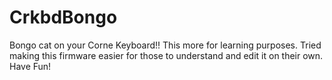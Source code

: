 # CrkbdBongo 
 
 Bongo cat on your Corne Keyboard!!
 This more for learning purposes. 
 Tried making this firmware easier for those to understand and edit it on their own. Have Fun!
